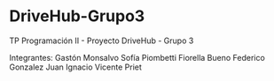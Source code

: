 # DriveHub-Grupo3
TP Programación II - Proyecto DriveHub - Grupo 3

Integrantes:
Gastón	Monsalvo
Sofía	Piombetti
Fiorella	Bueno
Federico	Gonzalez
Juan Ignacio	Vicente Priet